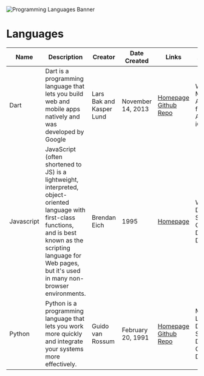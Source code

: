 ![Programming Languages Banner](https://user-images.githubusercontent.com/69996843/178092319-5dc63ad1-2fb9-4260-9e5a-eb63f79cbeb0.png)

# Languages

|Name  |Description| Creator          | Date Created    |Links        |Applications        |
|------|-----------|------------------|-----------------|-------------|--------------------|
|Dart|Dart is a programming language that lets you build web and mobile apps natively and was developed by Google| Lars Bak and Kasper Lund |November 14, 2013|[Homepage](https://dart.dev/) [Github Repo](https://github.com/dart-lang)|Web and Mobile Applications for both Android and iOS|
|Javascript|JavaScript (often shortened to JS) is a lightweight, interpreted, object-oriented language with first-class functions, and is best known as the scripting language for Web pages, but it's used in many non-browser environments.| Brendan Eich |1995|[Homepage](https://www.javascript.com/)|Web Development, Scripting, Game Development, Databases|
|Python|Python is a programming language that lets you work more quickly and integrate your systems more effectively.| Guido van Rossum |February 20, 1991|[Homepage](https://www.python.org/) [Github Repo](https://github.com/python/cpython)|Machine Learning, Web Development, Scripting, Databases, Game Developement|